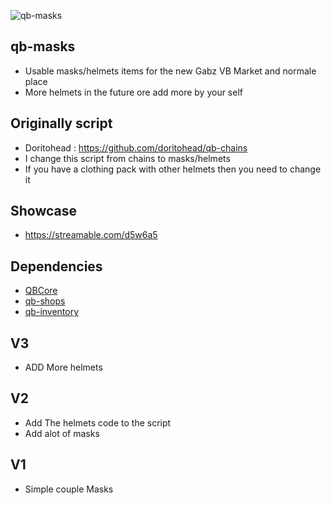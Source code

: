 ![qb-masks](https://user-images.githubusercontent.com/69800408/190875326-a4982512-9778-4fae-8a70-9f02c163a9c0.png)
## qb-masks
- Usable masks/helmets items for the new Gabz VB Market and normale place
- More helmets in the future ore add more by your self

## Originally script
- Doritohead : https://github.com/doritohead/qb-chains
- I change this script from chains to masks/helmets
- If you have a clothing pack with other helmets then you need to change it

## Showcase 
- https://streamable.com/d5w6a5
 
## Dependencies

- [QBCore](https://github.com/qbcore-framework/qb-core)
- [qb-shops](https://github.com/qbcore-framework/qb-shops)
- [qb-inventory](https://github.com/qbcore-framework/qb-inventory)

## V3
- ADD More helmets
## V2
- Add The helmets code to the script
- Add alot of masks
## V1
- Simple couple Masks
